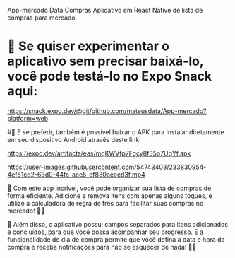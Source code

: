  App-mercado Data Compras
Aplicativo em React Native de lista de compras para mercado

# 🔗 Se quiser experimentar o aplicativo sem precisar baixá-lo, você pode testá-lo no Expo Snack aqui: 

https://snack.expo.dev/@git/github.com/mateusdata/App-mercado?platform=web 

#🔗 E se preferir, também é possível baixar o APK para instalar diretamente em seu dispositivo Android através deste link: 

https://expo.dev/artifacts/eas/mqKWVfp7Fgcy8f35o7UqYf.apk

https://user-images.githubusercontent.com/54743403/233830954-4ef51cd2-63d0-44fc-aee5-cf830aeaed3f.mp4


🚀 Com este app incrível, você pode organizar sua lista de compras de forma eficiente. Adicione e remova itens com apenas alguns toques, e utilize a calculadora de regra de três para facilitar suas compras no mercado! 🛒🔢

👥 Além disso, o aplicativo possui campos separados para itens adicionados e concluídos, para que você possa acompanhar seu progresso. E a funcionalidade de dia de compra permite que você defina a data e hora da compra e receba notificações para não se esquecer de nada! 📅⏰



